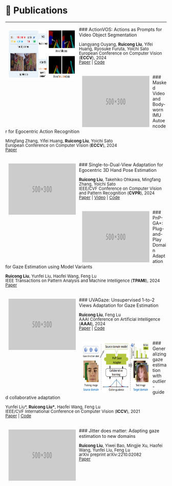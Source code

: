 
# 📝 Publications 
-----
<img style="float: left; margin:5px 10px" src="images/papers/eccv-24-actionvos.png" width="210" height="160">
### ActionVOS: Actions as Prompts for Video Object Segmentation
<p style="line-height:1.0">
<font size="2">
Liangyang Ouyang, <strong>Ruicong Liu</strong>, Yifei Huang, Ryosuke Furuta, Yoichi Sato <br />
European Conference on Computer Vision (<strong>ECCV</strong>), 2024<br />
<a href="https://arxiv.org/pdf/2407.07402">Paper</a> | 
<a href="https://github.com/ut-vision/ActionVOS">Code</a>
<br />
</font>
</p>
<br />

<img style="float: left; margin:5px 10px" src="images/500x300.png" width="210" height="160">
### Masked Video and Body-worn IMU Autoencoder for Egocentric Action Recognition
<p style="line-height:1.0">
<font size="2">
Mingfang Zhang, Yifei Huang, <strong>Ruicong Liu</strong>, Yoichi Sato <br />
European Conference on Computer Vision (<strong>ECCV</strong>), 2024 <br /> 
<a href="https://arxiv.org/pdf/2407.06628">Paper</a> 
<br />
</font>
</p>
<br />

<img style="float: left; margin:5px 10px" src="images/500x300.png" width="210" height="160">
### Single-to-Dual-View Adaptation for Egocentric 3D Hand Pose Estimation
<p style="line-height:1.0">
<font size="2">
<strong>Ruicong Liu</strong>, Takehiko Ohkawa, Mingfang Zhang, Yoichi Sato <br />
IEEE/CVF Conference on Computer Vision and Pattern Recognition (<strong>CVPR</strong>), 2024 <br /> 
<a href="https://openaccess.thecvf.com/content/CVPR2024/papers/Liu_Single-to-Dual-View_Adaptation_for_Egocentric_3D_Hand_Pose_Estimation_CVPR_2024_paper.pdf">Paper</a> | 
<a href="https://www.youtube.com/watch?v=EzlmIre1PCY&t=25s">Video</a> |
<a href="https://github.com/ut-vision/S2DHand">Code</a>
<br />
</font>
</p>
<br />

<img style="float: left; margin:5px 10px" src="images/500x300.png" width="210" height="160">
### PnP-GA+: Plug-and-Play Domain Adaptation for Gaze Estimation using Model Variants
<p style="line-height:1.0">
<font size="2">
<strong>Ruicong Liu</strong>, Yunfei Liu, Haofei Wang, Feng Lu <br />
IEEE Transactions on Pattern Analysis and Machine Intelligence (<strong>TPAMI</strong>), 2024 <br /> 
<a href="https://ieeexplore.ieee.org/abstract/document/10378867/">Paper</a>
<br />
</font>
</p>
<br />

<img style="float: left; margin:5px 10px" src="images/500x300.png" width="210" height="160">
### UVAGaze: Unsupervised 1-to-2 Views Adaptation for Gaze Estimation
<p style="line-height:1.0">
<font size="2">
<strong>Ruicong Liu</strong>, Feng Lu <br />
AAAI Conference on Artificial Intelligence (<strong>AAAI</strong>), 2024 <br /> 
<a href="https://arxiv.org/pdf/2312.15644">Paper</a> | 
<a href="https://github.com/MickeyLLG/UVAGaze">Code</a>
<br />
</font>
</p>
<br />

<img style="float: left; margin:5px 10px" src="images/papers/iccv-21.png" width="210" height="160">
### Generalizing gaze estimation with outlier-guided collaborative adaptation
<p style="line-height:1.0">
<font size="2">
Yunfei Liu*, <strong>Ruicong Liu*</strong>, Haofei Wang, Feng Lu <br />
IEEE/CVF International Conference on Computer Vision (<strong>ICCV</strong>), 2021 <br /> 
<a href="http://openaccess.thecvf.com/content/ICCV2021/papers/Liu_Generalizing_Gaze_Estimation_With_Outlier-Guided_Collaborative_Adaptation_ICCV_2021_paper.pdf">Paper</a> | 
<a href="https://github.com/DreamtaleCore/PnP-GA">Code</a>
<br />
</font>
</p>
<br />

<img style="float: left; margin:5px 10px" src="images/500x300.png" width="210" height="160">
### Jitter does matter: Adapting gaze estimation to new domains
<p style="line-height:1.0">
<font size="2">
<strong>Ruicong Liu</strong>, Yiwei Bao, Mingjie Xu, Haofei Wang, Yunfei Liu, Feng Lu <br />
arXiv preprint arXiv:2210.02082 <br /> 
<a href="https://arxiv.org/pdf/2210.02082">Paper</a> 
<br />
</font>
</p>
<br />

